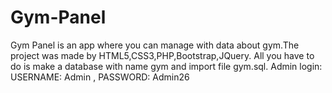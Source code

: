 # Gym-Panel
Gym Panel is an app where you can manage with data about gym.The project was made by HTML5,CSS3,PHP,Bootstrap,JQuery. All you have to do is make a database with name gym and import file gym.sql. Admin login: USERNAME: Admin , PASSWORD: Admin26
